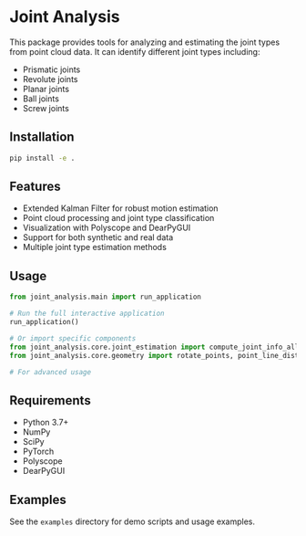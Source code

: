 # Joint Analysis

This package provides tools for analyzing and estimating the joint types from point cloud data. It can identify different joint types including:

- Prismatic joints
- Revolute joints
- Planar joints
- Ball joints
- Screw joints

## Installation

```bash
pip install -e .
```

## Features

- Extended Kalman Filter for robust motion estimation
- Point cloud processing and joint type classification
- Visualization with Polyscope and DearPyGUI
- Support for both synthetic and real data
- Multiple joint type estimation methods

## Usage

```python
from joint_analysis.main import run_application

# Run the full interactive application
run_application()

# Or import specific components
from joint_analysis.core.joint_estimation import compute_joint_info_all_types
from joint_analysis.core.geometry import rotate_points, point_line_distance

# For advanced usage
```

## Requirements

- Python 3.7+
- NumPy
- SciPy
- PyTorch
- Polyscope
- DearPyGUI

## Examples

See the `examples` directory for demo scripts and usage examples.